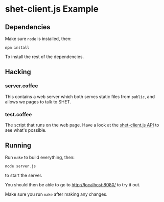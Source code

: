 # shet-client.js Example

## Dependencies

Make sure `node` is installed, then:

```
npm install
```

To install the rest of the dependencies.

## Hacking

### server.coffee

This contains a web server which both serves static files from `public`, and allows we pages to talk to SHET.

### test.coffee

The script that runs on the web page. Have a look at the [shet-client.js API](https://github.com/18sg/shet-client.js#the-api) to see what's possible.

## Running

Run `make` to build everything, then:

```
node server.js
```

to start the server.

You should then be able to go to [http://localhost:8080/](http://localhost:8080/) to try it out.

Make sure you run `make` after making any changes.
